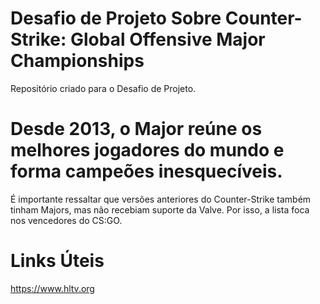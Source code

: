 # Desafio de Projeto Sobre Counter-Strike: Global Offensive Major Championships
Repositório criado para o Desafio de Projeto.

# Desde 2013, o Major reúne os melhores jogadores do mundo e forma campeões inesquecíveis.
É importante ressaltar que versões anteriores do Counter-Strike também tinham Majors, mas não recebiam suporte da Valve. Por isso, a lista foca nos vencedores do CS:GO.

# Links Úteis
https://www.hltv.org

